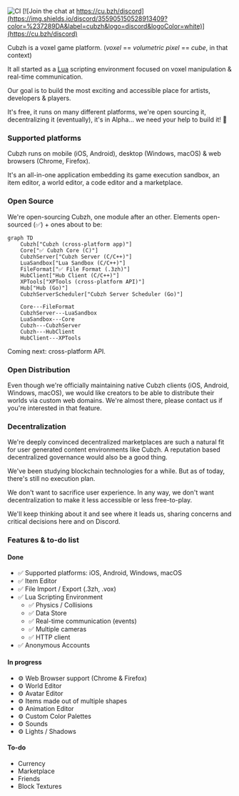 <picture>
  <source media="(prefers-color-scheme: dark)" srcset="https://raw.githubusercontent.com/cubzh/cubzh/main/misc/logo_and_name_light.svg">
  <source media="(prefers-color-scheme: light)" srcset="https://raw.githubusercontent.com/cubzh/cubzh/main/misc/logo_and_name_dark.svg">
  <img alt="" src="https://raw.githubusercontent.com/cubzh/cubzh/main/misc/logo_and_name_dark.svg">
</picture>

![CI](https://github.com/cubzh/cubzh/actions/workflows/ci.yml/badge.svg?branch=main)
[![Join the chat at https://cu.bzh/discord](https://img.shields.io/discord/355905150528913409?color=%237289DA&label=cubzh&logo=discord&logoColor=white)](https://cu.bzh/discord)

Cubzh is a voxel game platform. (*voxel* == *volumetric pixel* == *cube*, in that context)

It all started as a [Lua](https://www.lua.org/) scripting environment focused on voxel manipulation & real-time communication.

Our goal is to build the most exciting and accessible place for artists, developers & players.

It's free, it runs on many different platforms, we're open sourcing it, decentralizing it (eventually), it's in Alpha... we need your help to build it! 🙂

### Supported platforms

Cubzh runs on mobile (iOS, Android), desktop (Windows, macOS) & web browsers (Chrome, Firefox).

It's an all-in-one application embedding its game execution sandbox, an item editor, a world editor, a code editor and a marketplace.

### Open Source

We're open-sourcing Cubzh, one module after an other. Elements open-sourced (✅) + ones about to be:

```mermaid
graph TD
    Cubzh["Cubzh (cross-platform app)"]
    Core["✅ Cubzh Core (C)"]
    CubzhServer["Cubzh Server (C/C++)"]
    LuaSandbox["Lua Sandbox (C/C++)"]
    FileFormat["✅ File Format (.3zh)"]
    HubClient["Hub Client (C/C++)"]
    XPTools["XPTools (cross-platform API)"]
    Hub["Hub (Go)"]
    CubzhServerScheduler["Cubzh Server Scheduler (Go)"]
        
    Core---FileFormat
    CubzhServer---LuaSandbox
    LuaSandbox---Core
    Cubzh---CubzhServer
    Cubzh---HubClient
    HubClient---XPTools
```

Coming next: cross-platform API.

### Open Distribution

Even though we're officially maintaining native Cubzh clients (iOS, Android, Windows, macOS), we would like creators to be able to distribute their worlds via custom web domains. We're almost there, please contact us if you're interested in that feature.

### Decentralization

We're deeply convinced decentralized marketplaces are such a natural fit for user generated content environments like Cubzh. A reputation based decentralized governance would also be a good thing.

We've been studying blockchain technologies for a while. But as of today, there's still no execution plan.

We don't want to sacrifice user experience. In any way, we don't want decentralization to make it less accessible or less free-to-play.

We'll keep thinking about it and see where it leads us, sharing concerns and critical decisions here and on Discord.

### Features & to-do list

#### Done

- ✅ Supported platforms: iOS, Android, Windows, macOS
- ✅ Item Editor
- ✅ File Import / Export (.3zh, .vox)
- ✅ Lua Scripting Environment
	- ✅ Physics / Collisions
	- ✅ Data Store
	- ✅ Real-time communication (events)
	- ✅ Multiple cameras
	- ✅ HTTP client
- ✅ Anonymous Accounts

#### In progress

- ⚙️ Web Browser support (Chrome & Firefox)
- ⚙️ World Editor
- ⚙️ Avatar Editor
- ⚙️ Items made out of multiple shapes
- ⚙️ Animation Editor
- ⚙️ Custom Color Palettes
- ⚙️ Sounds
- ⚙️ Lights / Shadows

#### To-do

- Currency
- Marketplace
- Friends
- Block Textures
